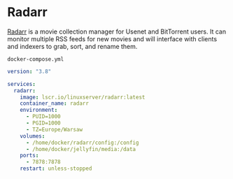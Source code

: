 # Radarr
[Radarr](https://github.com/Radarr/Radarr) is a movie collection manager for Usenet and BitTorrent users. It can monitor multiple RSS feeds for new movies and will interface with clients and indexers to grab, sort, and rename them.

``docker-compose.yml``
```yaml
version: "3.8"

services:
  radarr:
    image: lscr.io/linuxserver/radarr:latest
    container_name: radarr
    environment:
      - PUID=1000
      - PGID=1000
      - TZ=Europe/Warsaw
    volumes:
      - /home/docker/radarr/config:/config
      - /home/docker/jellyfin/media:/data
    ports:
      - 7878:7878
    restart: unless-stopped
```